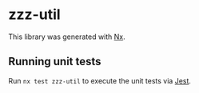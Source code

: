 # zzz-util

This library was generated with [Nx](https://nx.dev).

## Running unit tests

Run `nx test zzz-util` to execute the unit tests via [Jest](https://jestjs.io).
